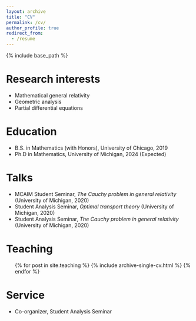 ```yaml
---
layout: archive
title: "CV"
permalink: /cv/
author_profile: true
redirect_from:
  - /resume
---
```


{% include base_path %}

Research interests
======
* Mathematical general relativity
* Geometric analysis
* Partial differential equations

Education
======
* B.S. in Mathematics (with Honors), University of Chicago, 2019
* Ph.D in Mathematics, University of Michigan, 2024 (Expected)
  
Talks
======
* MCAIM Student Seminar, <em>The Cauchy problem in general relativity</em> (University of Michigan, 2020)
* Student Analysis Seminar, <em>Optimal transport theory</em> (University of Michigan, 2020)
* Student Analysis Seminar, <em>The Cauchy problem in general relativity</em> (University of Michigan, 2020)
  
Teaching
======
  <ul>{% for post in site.teaching %}
    {% include archive-single-cv.html %}
  {% endfor %}
  </ul>

Service 
======
* Co-organizer, Student Analysis Seminar
